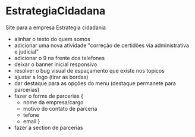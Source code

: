 # EstrategiaCidadana
Site para a empresa Estrategia cidadania 

- alinhar o texto do quem somos 
- adicionar uma nova atividade "correção de certidões via administrativa e judicial"
- adicionar o 9 na frente dos telefones 
- deixar o banner inicial responsivo 
- resolver o bug visual de espaçamento que existe nos topicos 
- ajustar a logo (tirar as bordas)
- dar destaque para as opções do menu (destaque permanete para parcerias)
- fazer o forms de parcerias {
    - nome da empresa/cargo
    - motivo do contato de parceria
    - tefone
    - email
}
- fazer a section de parcerias 
